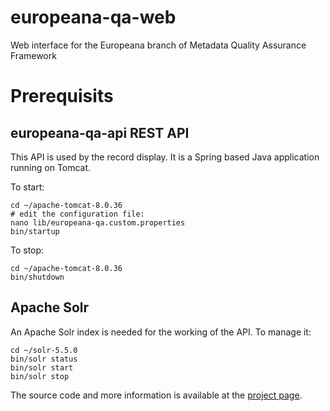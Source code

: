 # europeana-qa-web
Web interface for the Europeana branch of Metadata Quality Assurance Framework 

# Prerequisits

## europeana-qa-api REST API

This API is used by the record display. It is a Spring based Java application running on Tomcat.

To start:

```
cd ~/apache-tomcat-8.0.36
# edit the configuration file:
nano lib/europeana-qa.custom.properties
bin/startup
```

To stop:

```
cd ~/apache-tomcat-8.0.36
bin/shutdown
```

## Apache Solr

An Apache Solr index is needed for the working of the API. To manage it:

```
cd ~/solr-5.5.0
bin/solr status
bin/solr start
bin/solr stop
```

The source code and more information is available at the [project page](https://github.com/pkiraly/europeana-qa-solr).
